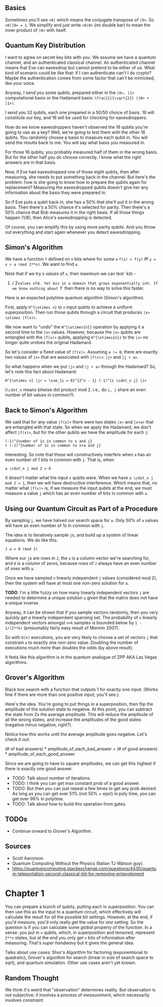 ## Basics

Sometimes you'll see `<0|` which means the conjugate transpose of
`|0>`. So `<0||0> = 1`. We simplify and just write `<0|0>` (no double
bar) to mean the inner product of `|0>` with itself.

## Quantum Key Distribution

I want to agree on secret key bits with you. We assume we have a
quantum channel, and an authenticated classical channel. An
authenticated channel means that Eve can eavesdrop but cannot pretend
to be either of us. What kind of scenario could be like that: if I can
authenticate can't I do crypto? Maybe the authentication comes from
some factor that can't be mimicked, like your voice.

Anyway, I send you some qubits, prepared either in the `|0>, |1>`
computational basis or the Hadamard basis: `\frac{1}{\sqrt{2}} (|0> +
|1>)`.

I send you 32 qubits, each one prepared in a 50/50 choice of basis. 16
will constitute our key, and 16 will be used for checking for
eavesdroppers.

How do we know eavesdroppers haven't observed the 16 qubits you're
going to use as a key? Well, we're going to test them with the other
16 qubits. You randomly choose a basis to measure each qubit in. You
will send the results back to me. You will say what basis you measured
in.

For those 16 qubits, you probably measured half of them in the wrong
basis. But for the other half you do choose correctly. I know what the
right answers are in that basis.

Now, if Eve had eavesdropped one of those eight qubits, then after
measuring, she needs to put something back in the channel. But here's
the problem: how is she going to know how to prepare the qubits again
for replacement? Measuring the eavesdropped qubits doesn't give her
any information about the basis they were prepared in.

So if Eve puts a qubit back in, she has a 50% that she'll put it in
the wrong basis. Then there's a 50% chance it's selected for
parity. Then there's a 50% chance that Bob measures it in the right
basis. If all those things happen (1/8), then Alice's eavesdropping is
detected.

Of course, you can amplify this by using more parity qubits. And you
throw out everything and start again whenever you detect
eavesdropping.

## Simon's Algorithm

We have a function `f` defined on `n` bits where for some `a` `f(x) =
f(y)` iff `y = x + a (mod 2**n)`. We want to find `a`.

Note that if we try `k` values of `x`, then maximum we can test `k(k -
1) / 2` values of `a`. Yet `a` is in a domain that grows exponentially
in `n`. If we know nothing about `f` then there is no way to solve
this faster.

Here is an expected polytime quantum algorithm (Simon's algorithm).

First, apply `H^{\otimes n}` to `n` input qubits to achieve a uniform
superposition. Then run those qubits through a circuit that produces
`|x> \otimes |f(x)>`.

We now want to "undo" the `H^{\otimes{n}}` operation by applying it a
second time to the `|x>` values. However, because the `|x>` qubits are
entangled with the `|f(x)>` qubits, applying `H^{\otimes{n}}` to the
`|x>` no longer quite undoes the original Hadamard.

So let's consider a fixed value of `|f(x)>`. Assuming `a != 0`, there
are exactly two values of `|x>` that are associated with `|f(x)>`:
`|j>` and `|j + a>`.

So what happens when we put `|j>` and `|j + a>` through the Hadamard?
So, let's note this fact about Hadamard:

    H^{\otimes n} |j> = \sum_{i = 0}^{2^n - 1} (-1)^{i \cdot_n j} |i>

(`\cdot_n` means bitwise dot product mod 2. i.e., do `i, j` share an
even number of bit values in common?).

## Back to Simon's Algorithm

We said that for any value `|f(x)>` there were two states `|x>` and
`|x+a>` that are entangled with that state. So when we apply the
Hadamard, we don't affect `|f(x)>`, but for the other qubits we have
the amplitude for each `j`:

    (-1)^{number of 1s in common to x and j}
    + (-1)^{number of 1s in common to x+a and j}

Interesting. So note that these will constructively interfere when `a`
has an even number of 1 bits in common with `j`. That is, when

    a \cdot_n j mod 2 = 0

It doesn't matter what the input `x` qubits were. When we have `a
\cdot_n j mod 2 = 1`, then we will have destructive
interference. Which means that, no matter what `|f(x)>` is, if we
measure the input qubits at the end, we must measure a value `j` which
has an even number of bits in common with `a`.

## Using our Quantum Circuit as Part of a Procedure

By sampling `j`, we have halved our search space for `a`. Only 50% of
`a` values will have an even number of 1s in common with `j`.

The idea is to iteratively sample `j`s, and build up a system of
linear equations. We do like this:

    J a = 0 (mod 2)

Where our `j`s are rows in `J`, the `a` is a column vector we're
searching for, and `0` is a column of zeros, because rows of `J`
always have an even number of ones with `a`.

Once we have sampled `n` linearly independent `j` values (considered
mod 2), then the system will have at most one non-zero solution for
`a`.

**TODO**: I'm a little fuzzy on how many linearly independent vectors
`j` are needed to determine a unique solution `a` given that the
matrix does not have a unique inverse.

Anyway, it can be shown that if you sample vectors randomly, then you
very quickly get a linearly independent spanning set. The probability
of `n` linearly independent vectors amongst `n+k` samples is bounded
below by `1 - 1/(2**k)` (presumably fairly easy result of Mermin
2007).

So with `O(n)` executions, you are very likely to choose a set of
vectors `j` that constrain `a` to exactly one non-zero value. Doubling
the number of executions much more than doubles the odds (by above
result).

It feels like this algorithm is in the quantum analogue of ZPP AKA Las
Vegas algorithms.

## Grover's Algorithm

Black box search with a function that outputs 1 for exactly one input.
(Works fine if there are more than one positive input; you'll see.).

Here's the idea. You're going to put things in a superposition, then
flip the amplitude of the solution state to negative. At this point, you
can subtract the state from 2x the average amplitude. This will reduce
the amplitude of all the wrong states, and increase the amplitudes of
the good states (negative minus negative, right?).

Notice how this works until the average amplitude goes negative.
Let's check it out:

  (# of bad answers) * amplitude_of_each_bad_answer
  = (# of good answers) * amplitude_of_each_good_answer

Since we are going to have to square amplitudes, we can get this highest
if there is exactly one good answer.

* TODO: Talk about number of iterations.
* TODO: I think you can get max constant prob of a good answer.
* TODO: But then you can just repeat a few times to get any prob
  desired. As long as you can get over 51% (not 50% + eps!) in poly
  time, you can get over 99% in polytime.
* TODO: Talk about how to build this operation from gates.

## TODOs

* Continue onward to Grover's Algorithm.

## Sources

* Scott Aaronson
* Quantum Computing Without the Physics (Italian TJ Watson guy).
* https://quantumcomputing.stackexchange.com/questions/4430/quantum-teleportation-second-classical-bit-for-removing-entanglement

# Chapter 1

You can prepare a bunch of qubits, putting each in superposition. You
can then use this as the input to a quantum circuit, which effectively
will calculate the result for *all* the possible bit
settings. However, at the end, if you'd measure, you'd only really get
the value for *one* setting. So the question is if you can calculate
some *global* property of the function. In a sense: you put in `n`
qubits, which, in superposition and tensored, represent `2**n` states,
but at the end you only get `n` bits of information after
measuring. That's *super handwavy* but it gives the general idea.

Talks about use cases: Shor's Algorithm for factoring (exponentional
to quadratic), Grover's algorithm for search (linear in size of search
space to sqrt), and quantum simulation. Other use cases aren't yet
known.

## Random Thought

We think it's weird that "observation" determines reality. But
observation is *not* subjective; it involves a process of
*measurement*, which necessarily involves *constraint*.
